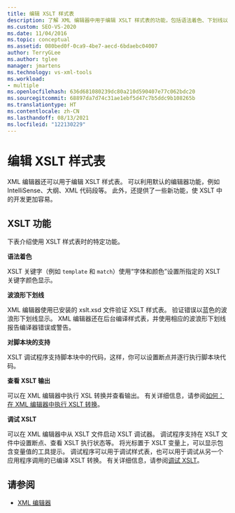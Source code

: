 ```yaml
---
title: 编辑 XSLT 样式表
description: 了解 XML 编辑器中用于编辑 XSLT 样式表的功能，包括语法着色、下划线以及从编辑器启动 XSLT 调试器。
ms.custom: SEO-VS-2020
ms.date: 11/04/2016
ms.topic: conceptual
ms.assetid: 080bed0f-0ca9-4be7-aecd-6bdaebc04007
author: TerryGLee
ms.author: tglee
manager: jmartens
ms.technology: vs-xml-tools
ms.workload:
- multiple
ms.openlocfilehash: 636d681080239dc80a210d590407e77c062bdc20
ms.sourcegitcommit: 68897da7d74c31ae1ebf5d47c7b5ddc9b108265b
ms.translationtype: HT
ms.contentlocale: zh-CN
ms.lasthandoff: 08/13/2021
ms.locfileid: "122130229"
---
```

# <a name="edit-xslt-style-sheets"></a>编辑 XSLT 样式表

XML 编辑器还可以用于编辑 XSLT 样式表。 可以利用默认的编辑器功能，例如 IntelliSense、大纲、XML 代码段等。 此外，还提供了一些新功能，使 XSLT 中的开发更加容易。

## <a name="xslt-features"></a>XSLT 功能

下表介绍使用 XSLT 样式表时的特定功能。

**语法着色**

XSLT 关键字（例如 `template` 和 `match`）使用“字体和颜色”设置所指定的 XSLT 关键字颜色显示。

**波浪形下划线**

XML 编辑器使用已安装的 xslt.xsd 文件验证 XSLT 样式表。 验证错误以蓝色的波浪形下划线显示。 XML 编辑器还在后台编译样式表，并使用相应的波浪形下划线报告编译器错误或警告。

**对脚本块的支持**

XSLT 调试程序支持脚本块中的代码，这样，你可以设置断点并逐行执行脚本块代码。

**查看 XSLT 输出**

可以在 XML 编辑器中执行 XSL 转换并查看输出。 有关详细信息，请参阅[如何：在 XML 编辑器中执行 XSLT 转换](../xml-tools/how-to-execute-an-xslt-transformation-from-the-xml-editor.md)。

**调试 XSLT**

可以在 XML 编辑器中从 XSLT 文件启动 XSLT 调试器。 调试程序支持在 XSLT 文件中设置断点、查看 XSLT 执行状态等。 将光标置于 XSLT 变量上，可以显示包含变量值的工具提示。 调试程序可以用于调试样式表，也可以用于调试从另一个应用程序调用的已编译 XSLT 转换。 有关详细信息，请参阅[调试 XSLT](../xml-tools/debugging-xslt.md)。

## <a name="see-also"></a>请参阅

- [XML 编辑器](../xml-tools/xml-editor.md)
